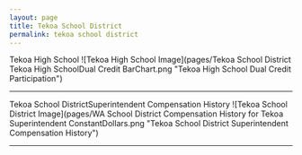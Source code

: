```yaml
---
layout: page
title: Tekoa School District
permalink: tekoa school district
---
```



Tekoa High School
![Tekoa High School Image](pages/Tekoa School District Tekoa High SchoolDual Credit BarChart.png "Tekoa High School Dual Credit Participation")

___

Tekoa School DistrictSuperintendent Compensation History
![Tekoa School District Image](pages/WA School District Compensation History for Tekoa Superintendent ConstantDollars.png "Tekoa School District Superintendent Compensation History")

___

